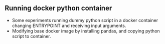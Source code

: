 ## Running docker python container

- Some experiments running dummy python script in a docker container changing ENTRYPOINT and receiving input arguments.
- Modifying base docker image by installing pandas, and copying python script to container.